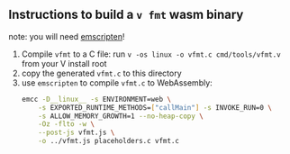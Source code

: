 ## Instructions to build a `v fmt` wasm binary

note: you will need [emscripten](https://emscripten.org/docs/getting_started/downloads.html)!

 1. Compile `vfmt` to a C file: run `v -os linux -o vfmt.c cmd/tools/vfmt.v` from your V install root
 1. copy the generated `vfmt.c` to this directory
 1. use `emscripten` to compile `vfmt.c` to WebAssembly:
    ```sh
    emcc -D__linux__ -s ENVIRONMENT=web \
        -s EXPORTED_RUNTIME_METHODS=["callMain"] -s INVOKE_RUN=0 \
        -s ALLOW_MEMORY_GROWTH=1 --no-heap-copy \
        -Oz -flto -w \
        --post-js vfmt.js \
        -o ../vfmt.js placeholders.c vfmt.c
    ```
